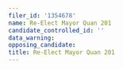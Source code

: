 ```yaml
---
filer_id: '1354678'
name: Re-Elect Mayor Quan 201
candidate_controlled_id: ''
data_warning: 
opposing_candidate: 
title: Re-Elect Mayor Quan 201
---
```

